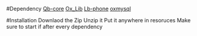 #Dependency
[Qb-core](https://github.com/qbcore-framework/qb-core)
[Ox_Lib](https://github.com/overextended/ox_lib)
[Lb-phone](https://lbscripts.com)
[oxmysql](https://github.com/overextended/oxmysql)

#Installation
Downlaod the Zip
Unzip it
Put it anywhere in resoruces
Make sure to start if after every dependency
